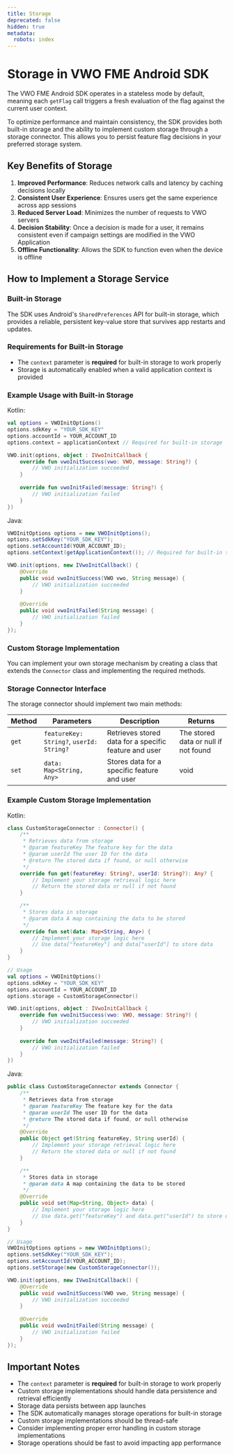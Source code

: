 ```yaml
---
title: Storage
deprecated: false
hidden: true
metadata:
  robots: index
---
```


# Storage in VWO FME Android SDK

The VWO FME Android SDK operates in a stateless mode by default, meaning each `getFlag` call triggers a fresh evaluation of the flag against the current user context.

To optimize performance and maintain consistency, the SDK provides both built-in storage and the ability to implement custom storage through a storage connector. This allows you to persist feature flag decisions in your preferred storage system.

## Key Benefits of Storage

1. **Improved Performance**: Reduces network calls and latency by caching decisions locally
2. **Consistent User Experience**: Ensures users get the same experience across app sessions
3. **Reduced Server Load**: Minimizes the number of requests to VWO servers
4. **Decision Stability**: Once a decision is made for a user, it remains consistent even if campaign settings are modified in the VWO Application
5. **Offline Functionality**: Allows the SDK to function even when the device is offline

## How to Implement a Storage Service

### Built-in Storage

The SDK uses Android's `SharedPreferences` API for built-in storage, which provides a reliable, persistent key-value store that survives app restarts and updates.

### Requirements for Built-in Storage

* The `context` parameter is **required** for built-in storage to work properly
* Storage is automatically enabled when a valid application context is provided

### Example Usage with Built-in Storage

Kotlin:
```kotlin
val options = VWOInitOptions()
options.sdkKey = "YOUR_SDK_KEY"
options.accountId = YOUR_ACCOUNT_ID
options.context = applicationContext // Required for built-in storage

VWO.init(options, object : IVwoInitCallback {
    override fun vwoInitSuccess(vwo: VWO, message: String?) {
        // VWO initialization succeeded
    }
    
    override fun vwoInitFailed(message: String?) {
        // VWO initialization failed
    }
})
```

Java:
```java
VWOInitOptions options = new VWOInitOptions();
options.setSdkKey("YOUR_SDK_KEY");
options.setAccountId(YOUR_ACCOUNT_ID);
options.setContext(getApplicationContext()); // Required for built-in storage

VWO.init(options, new IVwoInitCallback() {
    @Override
    public void vwoInitSuccess(VWO vwo, String message) {
        // VWO initialization succeeded
    }
    
    @Override
    public void vwoInitFailed(String message) {
        // VWO initialization failed
    }
});
```

### Custom Storage Implementation

You can implement your own storage mechanism by creating a class that extends the `Connector` class and implementing the required methods.

### Storage Connector Interface

The storage connector should implement two main methods:

| Method | Parameters | Description | Returns |
|--------|------------|-------------|---------|
| `get` | `featureKey: String?`, `userId: String?` | Retrieves stored data for a specific feature and user | The stored data or null if not found |
| `set` | `data: Map<String, Any>` | Stores data for a specific feature and user | void |

### Example Custom Storage Implementation

Kotlin:
```kotlin
class CustomStorageConnector : Connector() {
    /**
     * Retrieves data from storage
     * @param featureKey The feature key for the data
     * @param userId The user ID for the data
     * @return The stored data if found, or null otherwise
     */
    override fun get(featureKey: String?, userId: String?): Any? {
        // Implement your storage retrieval logic here
        // Return the stored data or null if not found
    }

    /**
     * Stores data in storage
     * @param data A map containing the data to be stored
     */
    override fun set(data: Map<String, Any>) {
        // Implement your storage logic here
        // Use data["featureKey"] and data["userId"] to store data
    }
}

// Usage
val options = VWOInitOptions()
options.sdkKey = "YOUR_SDK_KEY"
options.accountId = YOUR_ACCOUNT_ID
options.storage = CustomStorageConnector()

VWO.init(options, object : IVwoInitCallback {
    override fun vwoInitSuccess(vwo: VWO, message: String?) {
        // VWO initialization succeeded
    }
    
    override fun vwoInitFailed(message: String?) {
        // VWO initialization failed
    }
})
```

Java:
```java
public class CustomStorageConnector extends Connector {
    /**
     * Retrieves data from storage
     * @param featureKey The feature key for the data
     * @param userId The user ID for the data
     * @return The stored data if found, or null otherwise
     */
    @Override
    public Object get(String featureKey, String userId) {
        // Implement your storage retrieval logic here
        // Return the stored data or null if not found
    }

    /**
     * Stores data in storage
     * @param data A map containing the data to be stored
     */
    @Override
    public void set(Map<String, Object> data) {
        // Implement your storage logic here
        // Use data.get("featureKey") and data.get("userId") to store data
    }
}

// Usage
VWOInitOptions options = new VWOInitOptions();
options.setSdkKey("YOUR_SDK_KEY");
options.setAccountId(YOUR_ACCOUNT_ID);
options.setStorage(new CustomStorageConnector());

VWO.init(options, new IVwoInitCallback() {
    @Override
    public void vwoInitSuccess(VWO vwo, String message) {
        // VWO initialization succeeded
    }
    
    @Override
    public void vwoInitFailed(String message) {
        // VWO initialization failed
    }
});
```

## Important Notes

* The `context` parameter is **required** for built-in storage to work properly
* Custom storage implementations should handle data persistence and retrieval efficiently
* Storage data persists between app launches
* The SDK automatically manages storage operations for built-in storage
* Custom storage implementations should be thread-safe
* Consider implementing proper error handling in custom storage implementations
* Storage operations should be fast to avoid impacting app performance 
